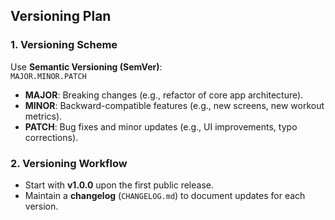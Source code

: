 ## **Versioning Plan**

### 1. **Versioning Scheme**
Use **Semantic Versioning (SemVer)**:  
`MAJOR.MINOR.PATCH`  
- **MAJOR**: Breaking changes (e.g., refactor of core app architecture).  
- **MINOR**: Backward-compatible features (e.g., new screens, new workout metrics).  
- **PATCH**: Bug fixes and minor updates (e.g., UI improvements, typo corrections).  

### 2. **Versioning Workflow**
- Start with **v1.0.0** upon the first public release.  
- Maintain a **changelog** (`CHANGELOG.md`) to document updates for each version.  
